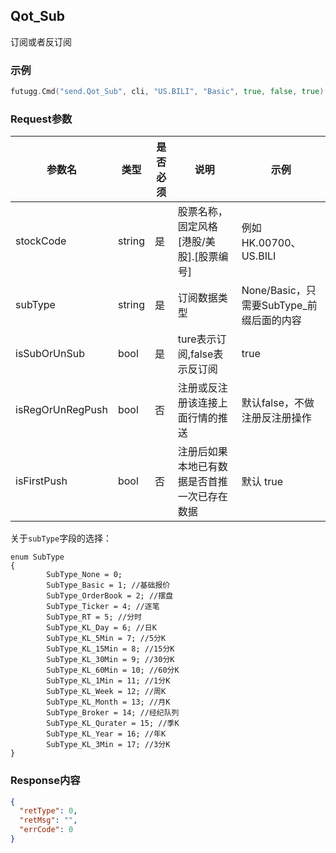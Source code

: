 ## Qot_Sub

订阅或者反订阅

### 示例

```go
futugg.Cmd("send.Qot_Sub", cli, "US.BILI", "Basic", true, false, true)
```

### Request参数

参数名  | 类型  | 是否必须 | 说明      | 示例
------- | ---- | -------- | -------  | ---------
stockCode | string | 是 | 股票名称，固定风格 [港股/美股].[股票编号] | 例如 HK.00700、US.BILI
subType | string | 是 | 订阅数据类型 | None/Basic，只需要SubType_前缀后面的内容
isSubOrUnSub | bool | 是 | ture表示订阅,false表示反订阅 | true
isRegOrUnRegPush | bool | 否 | 注册或反注册该连接上面行情的推送 | 默认false，不做注册反注册操作
isFirstPush | bool | 否 | 注册后如果本地已有数据是否首推一次已存在数据 | 默认 true 


关于`subType`字段的选择：

```
enum SubType
{
        SubType_None = 0;
        SubType_Basic = 1; //基础报价
        SubType_OrderBook = 2; //摆盘
        SubType_Ticker = 4; //逐笔
        SubType_RT = 5; //分时
        SubType_KL_Day = 6; //日K
        SubType_KL_5Min = 7; //5分K
        SubType_KL_15Min = 8; //15分K
        SubType_KL_30Min = 9; //30分K
        SubType_KL_60Min = 10; //60分K
        SubType_KL_1Min = 11; //1分K
        SubType_KL_Week = 12; //周K
        SubType_KL_Month = 13; //月K
        SubType_Broker = 14; //经纪队列
        SubType_KL_Qurater = 15; //季K
        SubType_KL_Year = 16; //年K
        SubType_KL_3Min = 17; //3分K
}
```


### Response内容

```json 
{
  "retType": 0,
  "retMsg": "",
  "errCode": 0
}
```


